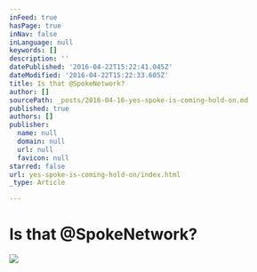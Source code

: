 ```yaml
---
inFeed: true
hasPage: true
inNav: false
inLanguage: null
keywords: []
description: ''
datePublished: '2016-04-22T15:22:41.045Z'
dateModified: '2016-04-22T15:22:33.605Z'
title: Is that @SpokeNetwork?
author: []
sourcePath: _posts/2016-04-16-yes-spoke-is-coming-hold-on.md
published: true
authors: []
publisher:
  name: null
  domain: null
  url: null
  favicon: null
starred: false
url: yes-spoke-is-coming-hold-on/index.html
_type: Article

---
```

# Is that @SpokeNetwork?
![](https://the-grid-user-content.s3-us-west-2.amazonaws.com/ed37ee95-d422-4426-95a1-1fba49625cd3.jpg)